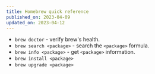 ```yaml
---
title: Homebrew quick reference
published_on: 2023-04-09
updated_on: 2023-04-12
---
```


- `brew doctor` - verify brew's health.
- `brew search <package>` - search the `<package>` formula.
- `brew info <package>` - get `<package>` information. 
- `brew install <package>` 
- `brew upgrade <package>`  